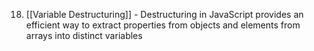 18. [[Variable Destructuring]] - Destructuring in JavaScript provides an efficient way to extract properties from objects and elements from arrays into distinct variables